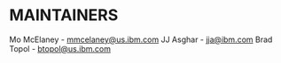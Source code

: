 # MAINTAINERS

Mo McElaney - mmcelaney@us.ibm.com
JJ Asghar - jja@ibm.com
Brad Topol - btopol@us.ibm.com
